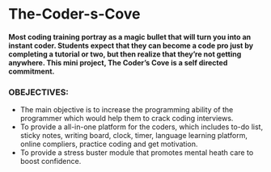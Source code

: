 # The-Coder-s-Cove
#### Most coding training portray as a magic bullet that will turn you into an instant coder. Students expect that they can become a code pro just by completing a tutorial or two, but then realize that they’re not getting anywhere. This mini project, The Coder’s Cove is a self directed commitment.

### OBEJECTIVES:

* The main objective is to increase the programming ability of the programmer
which would help them to crack coding interviews.
* To provide a all-in-one platform for the coders, which includes to-do list, sticky
notes, writing board, clock, timer, language learning platform, online compliers,
practice coding and get motivation.
* To provide a stress buster module that promotes mental heath care to boost
confidence.
